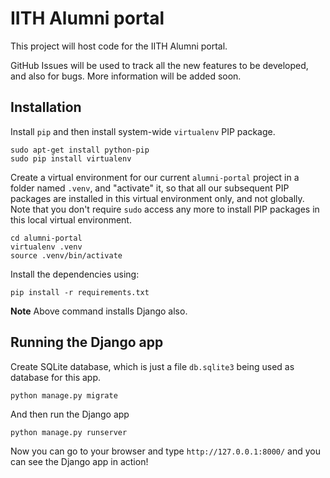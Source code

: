 IITH Alumni portal
==================

This project will host code for the IITH Alumni portal.

GitHub Issues will be used to track all the new features to be developed, and
also for bugs. More information will be added soon.


Installation
------------

Install `pip` and then install system-wide `virtualenv` PIP package.

    sudo apt-get install python-pip
    sudo pip install virtualenv

Create a virtual environment for our current `alumni-portal` project in a
folder named `.venv`, and "activate" it, so that all our subsequent PIP
packages are installed in this virtual environment only, and not globally. Note
that you don't require `sudo` access any more to install PIP packages in this
local virtual environment.

    cd alumni-portal
    virtualenv .venv
    source .venv/bin/activate


Install the dependencies using:

    pip install -r requirements.txt

**Note** Above command installs Django also.

Running the Django app
----------------------

Create SQLite database, which is just a file `db.sqlite3` being used as
database for this app.

    python manage.py migrate

And then run the Django app

    python manage.py runserver

Now you can go to your browser and type `http://127.0.0.1:8000/` and you can
see the Django app in action!
